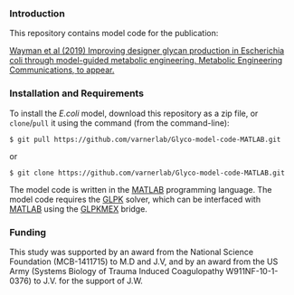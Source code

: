 ### Introduction
This repository contains model code for the publication:

  [Wayman et al (2019) Improving designer glycan production in Escherichia coli through model-guided metabolic engineering. Metabolic Engineering Communications, to appear.](https://www.sciencedirect.com/science/article/pii/S2214030117300160)

### Installation and Requirements
To install the _E.coli_ model, download this repository as a zip file, or `clone`/`pull` it using the command (from the command-line):

    $ git pull https://github.com/varnerlab/Glyco-model-code-MATLAB.git

or

    $ git clone https://github.com/varnerlab/Glyco-model-code-MATLAB.git

The model code is written in the [MATLAB](https://www.mathworks.com/products/matlab.html) programming language.
The model code requires the [GLPK](https://www.gnu.org/software/glpk/) solver, which can be interfaced with
[MATLAB](https://www.mathworks.com/products/matlab.html) using the [GLPKMEX](https://github.com/blegat/glpkmex) bridge.


### Funding
This study was supported by an award from the National Science Foundation (MCB-1411715) to M.D and J.V,
and by an award from the US Army (Systems Biology of Trauma Induced Coagulopathy W911NF-10-1-0376)
to J.V. for the support of J.W.

